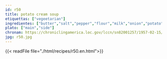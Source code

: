```yaml
---
id: r50
title: potato cream soup
etiquettas: ["vegeetarian"]
ingredientes: ["butter","salt","pepper","flour","milk","onion","potato"]
plato: ["main","side"]
chronam: https://chroniclingamerica.loc.gov/lccn/sn82001257/1957-02-15/ed-1/seq-5/
jpg: r50.jpg
---
```


{{< readFile file="./html/recipes/r50.en.html">}}